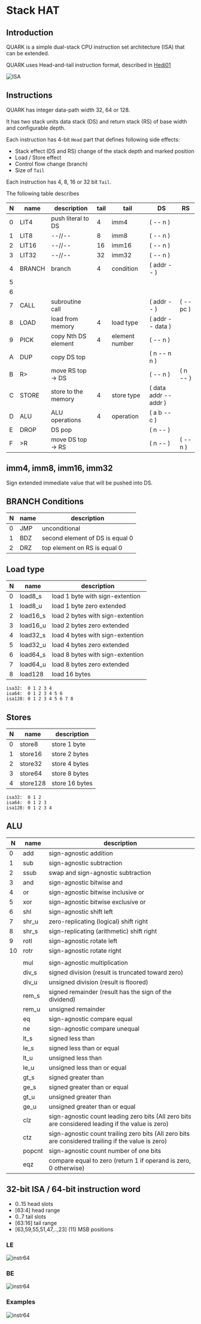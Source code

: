 # Stack HAT

## Introduction

QUARK is a simple dual-stack CPU instruction set architecture (ISA) that can be extended.

QUARK uses Head-and-tail instruction format, described in [Hedi01](http://www.cs.berkeley.edu/~krste/papers/hat-cases2001.pdf)

![ISA](https://rawgit.com/drom/quark/master/isa.svg)

## Instructions

QUARK has integer data-path width 32, 64 or 128.

It has two stack units data stack (DS) and return stack (RS) of base width and configurable depth.

Each instruction has 4-bit `Head` part that defines following side effects:
 - Stack effect (DS and RS) change of the stack depth and marked position
 - Load / Store effect
 - Control flow change (branch)
 - Size of `Tail`

Each instruction has 4, 8, 16 or 32 bit `Tail`.

The following table describes  

| N | name   | description         | tail | tail           | DS                    | RS
|---| ------ | ------------------- | ---- | -------------- | --------------------- | --------
| 0 | LIT4   | push literal to DS  | 4    | imm4           | ( -- n )              |
| 1 | LIT8   | --//--              | 8    | imm8           | ( -- n )              |
| 2 | LIT16  | --//--              | 16   | imm16          | ( -- n )              |
| 3 | LIT32  | --//--              | 32   | imm32          | ( -- n )              |
| 4 | BRANCH | branch              | 4    | condition      | ( addr -- )           |
| 5 |        |                     |      |                |                       |
| 6 |        |                     |      |                |                       |
| 7 | CALL   | subroutine call     |      |                | ( addr -- )           | ( -- pc )
| 8 | LOAD   | load from memory    | 4    | load type      | ( addr -- data )      |
| 9 | PICK   | copy Nth DS element | 4    | element number | ( -- n )              |
| A | DUP    | copy DS top         |      |                | ( n -- n n )          |
| B | R>     | move RS top -> DS   |      |                | ( -- n )              | ( n -- )
| C | STORE  | store to the memory | 4    | store type     | ( data addr -- addr ) |
| D | ALU    | ALU operations      | 4    | operation      | ( a b -- c )          |
| E | DROP   | DS pop              |      |                | ( n -- )              |
| F | >R     | move DS top -> RS   |      |                | ( n -- )              | ( -- n )

## imm4, imm8, imm16, imm32

Sign extended immediate value that will be pushed into DS.

## BRANCH Conditions

| N | name | description
|---|------|------------
| 0 | JMP  | unconditional
| 1 | BDZ  | second element of DS is equal 0
| 2 | DRZ  | top element on RS is equal 0

## Load type

| N | name     | description
|---|----------|------------
| 0 | load8_s  | load 1 byte with sign-extention
| 1 | load8_u  | load 1 byte zero extended
| 2 | load16_s | load 2 bytes with sign-extention
| 3 | load16_u | load 2 bytes zero extended
| 4 | load32_s | load 4 bytes with sign-extention
| 5 | load32_u | load 4 bytes zero extended
| 6 | load64_s | load 8 bytes with sign-extention
| 7 | load64_u | load 8 bytes zero extended
| 8 | load128  | load 16 bytes

```
isa32:  0 1 2 3 4
isa64:  0 1 2 3 4 5 6
isa128: 0 1 2 3 4 5 6 7 8
```

## Stores

| N | name     | description
|---|----------|------------
| 0 | store8   | store 1 byte
| 1 | store16  | store 2 bytes
| 2 | store32  | store 4 bytes
| 3 | store64  | store 8 bytes
| 4 | store128 | store 16 bytes

```
isa32:  0 1 2
isa64:  0 1 2 3
isa128: 0 1 2 3 4
```


## ALU

| N | name  | description
|---|-------|------------
| 0 | add   | sign-agnostic addition
| 1 | sub   | sign-agnostic subtraction
| 2 | ssub  | swap and sign-agnostic subtraction
| 3 | and   | sign-agnostic bitwise and
| 4 | or    | sign-agnostic bitwise inclusive or
| 5 | xor   | sign-agnostic bitwise exclusive or
| 6 | shl   | sign-agnostic shift left
| 7 | shr_u | zero-replicating (logical) shift right
| 8 | shr_s | sign-replicating (arithmetic) shift right
| 9 | rotl  | sign-agnostic rotate left
| 10| rotr  | sign-agnostic rotate right
|   |       |
|   | mul   | sign-agnostic multiplication
|   | div_s | signed division (result is truncated toward zero)
|   | div_u | unsigned division (result is floored)
|   | rem_s | signed remainder (result has the sign of the dividend)
|   | rem_u | unsigned remainder
|   | eq    | sign-agnostic compare equal
|   | ne    | sign-agnostic compare unequal
|   | lt_s  | signed less than
|   | le_s  | signed less than or equal
|   | lt_u  | unsigned less than
|   | le_u  | unsigned less than or equal
|   | gt_s  | signed greater than
|   | ge_s  | signed greater than or equal
|   | gt_u  | unsigned greater than
|   | ge_u  | unsigned greater than or equal
|   | clz   | sign-agnostic count leading zero bits (All zero bits are considered leading if the value is zero)
|   | ctz   | sign-agnostic count trailing zero bits (All zero bits are considered trailing if the value is zero)
|   | popcnt| sign-agnostic count number of one bits
|   | eqz   | compare equal to zero (return 1 if operand is zero, 0 otherwise)

## 32-bit ISA / 64-bit instruction word

- 0..15 head slots
- [63:4] head range
- 0..7 tail slots
- [63:16] tail range
- [63,59,55,51,47,..,23] (11) MSB positions

### LE

![instr64](https://rawgit.com/drom/quark/master/instr64.svg)

### BE

![instr64](https://rawgit.com/drom/quark/master/instr64_be.svg)

### Examples

![instr64](https://rawgit.com/drom/quark/master/instr64_cases.svg)

